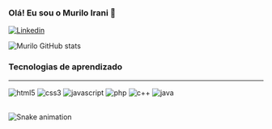 
### Olá! Eu sou o Murilo Irani 👋

[![Linkedin](https://img.shields.io/badge/LinkedIn-0077B5?style=for-the-badge&logo=linkedin&logoColor=white)](https://www.linkedin.com/in/murilo-irani-a28846161/)

![Murilo GitHub stats](https://github-readme-stats.vercel.app/api?username=muriloirani&show_icons=true&theme=dracula)

### Tecnologias de aprendizado
<hr>
<div style="display: inline_block">
    <img align = "center" alt ="html5" src ="https://img.shields.io/badge/HTML5-E34F26?style=for-the-badge&logo=html5&logoColor=white"/>
    <img align = "center" alt ="css3" src ="https://img.shields.io/badge/CSS3-1572B6?style=for-the-badge&logo=css3&logoColor=white"/>
    <img align = "center" alt ="javascript" src ="https://img.shields.io/badge/JavaScript-F7DF1E?style=for-the-badge&logo=javascript&logoColor=black"/>
    <img align = "center" alt ="php" src ="https://img.shields.io/badge/PHP-777BB4?style=for-the-badge&logo=php&logoColor=white"/>
    <img align = "center" alt ="c++" src ="https://img.shields.io/badge/C%2B%2B-00599C?style=for-the-badge&logo=c%2B%2B&logoColor=white"/>
    <img align = "center" alt ="java" src ="https://img.shields.io/badge/Java-ED8B00?style=for-the-badge&logo=java&logoColor=white"/>                    
</div><br/>

 ![Snake animation](https://github.com/muriloirani/muriloirani/blob/output/github-contribution-grid-snake.svg)


